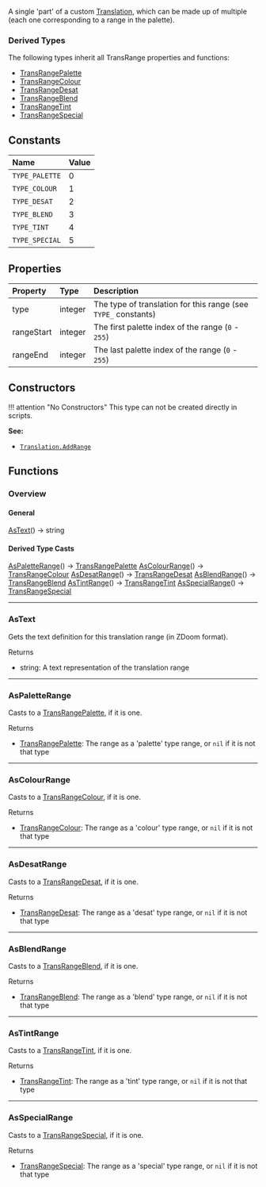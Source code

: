 A single 'part' of a custom <type>[Translation](Translation.md)</type>, which can be made up of multiple (each one corresponding to a range in the palette).

### Derived Types

The following types inherit all <type>TransRange</type> properties and functions:

* <type>[TransRangePalette](TransRangePalette.md)</type>
* <type>[TransRangeColour](TransRangeColour.md)</type>
* <type>[TransRangeDesat](TransRangeDesat.md)</type>
* <type>[TransRangeBlend](TransRangeBlend.md)</type>
* <type>[TransRangeTint](TransRangeTint.md)</type>
* <type>[TransRangeSpecial](TransRangeSpecial.md)</type>

## Constants

| Name | Value |
|:-----|:------|
`TYPE_PALETTE` | 0
`TYPE_COLOUR` | 1
`TYPE_DESAT` | 2
`TYPE_BLEND` | 3
`TYPE_TINT` | 4
`TYPE_SPECIAL` | 5

## Properties

| Property | Type | Description |
|:---------|:-----|:------------|
<prop class="ro">type</prop> | <type>integer</type> | The type of translation for this range (see `TYPE_` constants)
<prop class="rw">rangeStart</prop> | <type>integer</type> | The first palette index of the range (`0` - `255`)
<prop class="rw">rangeEnd</prop> | <type>integer</type> | The last palette index of the range (`0` - `255`)

## Constructors

!!! attention "No Constructors"
    This type can not be created directly in scripts.

**See:**

* <code>[Translation.AddRange](Translation.md#addrange)</code>

## Functions

### Overview

#### General

<fdef>[AsText](#astext)() -> <type>string</type></fdef>

#### Derived Type Casts

<fdef>[AsPaletteRange](#aspaletterange)() -> <type>[TransRangePalette](TransRangePalette.md)</type></fdef>
<fdef>[AsColourRange](#ascolourrange)() -> <type>[TransRangeColour](TransRangeColour.md)</type></fdef>
<fdef>[AsDesatRange](#asdesatrange)() -> <type>[TransRangeDesat](TransRangeDesat.md)</type></fdef>
<fdef>[AsBlendRange](#asblendrange)() -> <type>[TransRangeBlend](TransRangeBlend.md)</type></fdef>
<fdef>[AsTintRange](#astintrange)() -> <type>[TransRangeTint](TransRangeTint.md)</type></fdef>
<fdef>[AsSpecialRange](#asspecialrange)() -> <type>[TransRangeSpecial](TransRangeSpecial.md)</type></fdef>

---
### AsText

Gets the text definition for this translation range (in ZDoom format).

<listhead>Returns</listhead>

* <type>string</type>: A text representation of the translation range

---
### AsPaletteRange

Casts to a <type>[TransRangePalette](TransRangePalette.md)</type>, if it is one.

<listhead>Returns</listhead>

* <type>[TransRangePalette](TransRangePalette.md)</type>: The range as a 'palette' type range, or `nil` if it is not that type

---
### AsColourRange

Casts to a <type>[TransRangeColour](TransRangeColour.md)</type>, if it is one.

<listhead>Returns</listhead>

* <type>[TransRangeColour](TransRangeColour.md)</type>: The range as a 'colour' type range, or `nil` if it is not that type

---
### AsDesatRange

Casts to a <type>[TransRangeDesat](TransRangeDesat.md)</type>, if it is one.

<listhead>Returns</listhead>

* <type>[TransRangeDesat](TransRangeDesat.md)</type>: The range as a 'desat' type range, or `nil` if it is not that type

---
### AsBlendRange

Casts to a <type>[TransRangeBlend](TransRangeBlend.md)</type>, if it is one.

<listhead>Returns</listhead>

* <type>[TransRangeBlend](TransRangeBlend.md)</type>: The range as a 'blend' type range, or `nil` if it is not that type

---
### AsTintRange

Casts to a <type>[TransRangeTint](TransRangeTint.md)</type>, if it is one.

<listhead>Returns</listhead>

* <type>[TransRangeTint](TransRangeTint.md)</type>: The range as a 'tint' type range, or `nil` if it is not that type

---
### AsSpecialRange

Casts to a <type>[TransRangeSpecial](TransRangeSpecial.md)</type>, if it is one.

<listhead>Returns</listhead>

* <type>[TransRangeSpecial](TransRangeSpecial.md)</type>: The range as a 'special' type range, or `nil` if it is not that type
